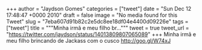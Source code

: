 
+++
author = "Jaydson Gomes"
categories = ["tweet"]
date = "Sun Dec 12 17:48:47 +0000 2010"
draft = false
image = "No media found for this Tweet"
slug = "7eba607d91b82c2e5dc8ee18df04e4400d09226e"
tags = ["tweet"]
title = """Minha irmã e meu filho br..."""
tweet = true
tweet_url = "https://twitter.com/jaydson/status/14013809807065089"
+++
Minha irmã e meu filho brincando de Jackass com o cusco http://goo.gl/W74xJ
